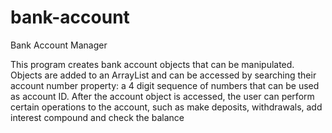 # bank-account
Bank Account Manager

This program creates bank account objects that can be manipulated.
Objects are added to an ArrayList and can be accessed by searching their account number property: a 4 digit sequence of numbers that can be used as account ID. After the account object is accessed, the user can perform certain operations to the account, such as make deposits, withdrawals, add interest compound and check the balance
